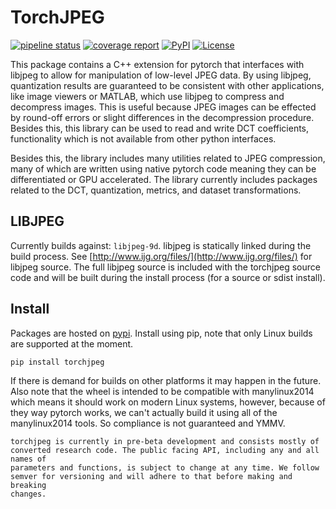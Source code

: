 # TorchJPEG

[![pipeline status](https://gitlab.com/Queuecumber/torchjpeg/badges/master/pipeline.svg)](https://gitlab.com/Queuecumber/torchjpeg/-/pipelines/latest)
[![coverage report](https://gitlab.com/Queuecumber/torchjpeg/badges/master/coverage.svg)](https://gitlab.com/Queuecumber/torchjpeg/-/pipelines/latest)
[![PyPI](https://img.shields.io/pypi/v/torchjpeg)](https://pypi.org/project/torchjpeg/)
[![License](https://img.shields.io/badge/license-MIT-blue)](https://gitlab.com/Queuecumber/torchjpeg/-/blob/master/LICENSE)

This package contains a C++ extension for pytorch that interfaces with libjpeg to allow for manipulation of low-level JPEG data.
By using libjpeg, quantization results are guaranteed to be consistent with other applications, like image viewers or MATLAB,
which use libjpeg to compress and decompress images. This is useful because JPEG images can be effected by round-off
errors or slight differences in the decompression procedure. Besides this, this library can be used to read and write
DCT coefficients, functionality which is not available from other python interfaces.

Besides this, the library includes many utilities related to JPEG compression, many of which are written using native pytorch code meaning
they can be differentiated or GPU accelerated. The library currently includes packages related to the DCT, quantization, metrics, and dataset
transformations.

## LIBJPEG

Currently builds against: `libjpeg-9d`. libjpeg is statically linked during the build process. See [http://www.ijg.org/files/](http://www.ijg.org/files/) for libjpeg source. 
The full libjpeg source is included with the torchjpeg source code and will be built during the install process (for a source or sdist install).

## Install

Packages are hosted on [pypi](https://pypi.org/project/torchjpeg/). Install using pip, note that only Linux builds are supported at the moment. 

```
pip install torchjpeg
```

If there is demand for builds on other platforms it may happen in the future. Also note that the wheel is intended to be compatible with manylinux2014
which means it should work on modern Linux systems, however, because of they way pytorch works, we can't actually build it using all of the manylinux2014
tools. So compliance is not guaranteed and YMMV.

```{warning}
torchjpeg is currently in pre-beta development and consists mostly of converted research code. The public facing API, including any and all names of
parameters and functions, is subject to change at any time. We follow semver for versioning and will adhere to that before making and breaking
changes.
```
